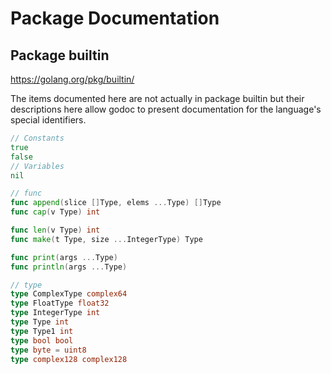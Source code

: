 # Package Documentation


## Package builtin

https://golang.org/pkg/builtin/

The items documented here are not actually in package builtin but their descriptions here allow godoc to present documentation for the language's special identifiers.

```go
// Constants
true
false
// Variables
nil

// func
func append(slice []Type, elems ...Type) []Type
func cap(v Type) int

func len(v Type) int
func make(t Type, size ...IntegerType) Type

func print(args ...Type)
func println(args ...Type)

// type
type ComplexType complex64
type FloatType float32
type IntegerType int
type Type int
type Type1 int
type bool bool
type byte = uint8
type complex128 complex128

```
